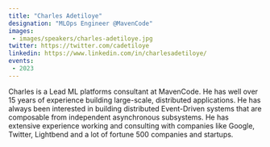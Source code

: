 ```yaml
---
title: "Charles Adetiloye"
designation: "MLOps Engineer @MavenCode"
images:
 - images/speakers/charles-adetiloye.jpg
twitter: https://twitter.com/cadetiloye
linkedin: https://www.linkedin.com/in/charlesadetiloye/
events:
 - 2023
---
```


Charles is a Lead ML platforms consultant at MavenCode. He has well over 15 years of experience building large-scale, distributed applications. He has always been interested in building distributed Event-Driven systems that are composable from independent asynchronous subsystems. He has extensive experience working and consulting with companies like Google, Twitter, Lightbend and a lot of fortune 500 companies and startups.